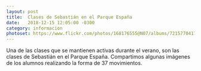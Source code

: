 ```yaml
---
layout: post
title:  Clases de Sebastián en el Parque España
date:   2018-12-15 12:05:00 -0300
category: informacion
photoset: https://www.flickr.com/photos/168176555@N07/albums/72157704172228361
---
```



Una de las clases que se mantienen activas durante el verano, son las clases de Sebastián en el Parque España. Compartimos algunas imágenes de los alumnos realizando la forma de 37 movimientos.

